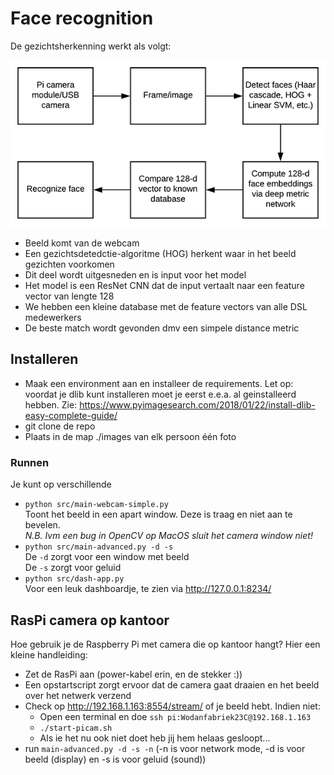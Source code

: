 # Face recognition

De gezichtsherkenning werkt als volgt:

![Schema](approach-schema.png)

* Beeld komt van de webcam
* Een gezichtsdetedctie-algoritme (HOG) herkent waar in het beeld gezichten voorkomen
* Dit deel wordt uitgesneden en is input voor het model
* Het model is een ResNet CNN dat de input vertaalt naar een feature vector van lengte 128
* We hebben een kleine database met de feature vectors van alle DSL medewerkers
* De beste match wordt gevonden dmv een simpele distance metric

## Installeren
* Maak een environment aan en installeer de requirements. Let op: voordat je dlib kunt installeren moet je eerst e.e.a. al geinstalleerd hebben. Zie: https://www.pyimagesearch.com/2018/01/22/install-dlib-easy-complete-guide/
* git clone de repo
* Plaats in de map ./images van elk persoon één foto

### Runnen
Je kunt op verschillende
* ```python src/main-webcam-simple.py```
  <br>Toont het beeld in een apart window. Deze is traag en niet aan te bevelen.
  <br>*N.B. Ivm een bug in OpenCV op MacOS sluit het camera window niet!*
* ```python src/main-advanced.py -d -s```
  <br>De ```-d``` zorgt voor een window met beeld
  <br>De ```-s``` zorgt voor geluid
* ```python src/dash-app.py```
  <br>Voor een leuk dashboardje, te zien via http://127.0.0.1:8234/


## RasPi camera op kantoor

Hoe gebruik je de Raspberry Pi met camera die op kantoor hangt? Hier een kleine handleiding:
* Zet de RasPi aan (power-kabel erin, en de stekker :))
* Een opstartscript zorgt ervoor dat de camera gaat draaien en het beeld over het netwerk verzend
* Check op http://192.168.1.163:8554/stream/ of je beeld hebt. Indien niet:
    * Open een terminal en doe `ssh pi:Wodanfabriek23C@192.168.1.163`
    * `./start-picam.sh`
    * Als ie het nu ook niet doet heb jij hem helaas gesloopt...
* run `main-advanced.py -d -s -n` (-n is voor network mode, -d is voor beeld (display) en -s is voor geluid (sound))
